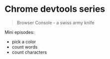 # Chrome devtools series

> Browser Console - a swiss army knife

Mini episodes:

- pick a color
- count words
- count characters












